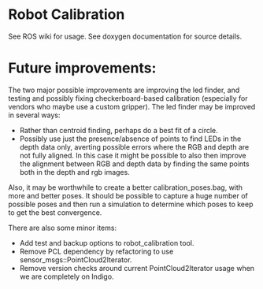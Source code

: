 # Robot Calibration
See ROS wiki for usage. See doxygen documentation for source details.

# Future improvements:
The two major possible improvements are improving the led finder, and testing and possibly
fixing checkerboard-based calibration (especially for vendors who maybe use a custom gripper).
The led finder may be improved in several ways:

 * Rather than centroid finding, perhaps do a best fit of a circle.
 * Possibly use just the presence/absence of points to find LEDs in the depth data only, averting
   possible errors where the RGB and depth are not fully aligned. In this case it might be possible
   to also then improve the alignment between RGB and depth data by finding the same points both
   in the depth and rgb images.

Also, it may be worthwhile to create a better calibration_poses.bag, with more and better poses.
It should be possible to capture a huge number of possible poses and then run a simulation to
determine which poses to keep to get the best convergence.

There are also some minor items:

 * Add test and backup options to robot_calibration tool.
 * Remove PCL dependency by refactoring to use sensor_msgs::PointCloud2Iterator.
 * Remove version checks around current PointCloud2Iterator usage when we are completely on Indigo.
